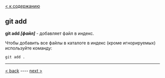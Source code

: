 [< к содержанию](./readme.md)

## git add

**git add *[файл]*** - добавляет файл в индекс.

Чтобы добавить все файлы в каталоге в индекс (кроме игнорируемых) используйте команду:

```bash=
git add .
```

---
[< back](./status.md) ---- [next >](./commit.md)
